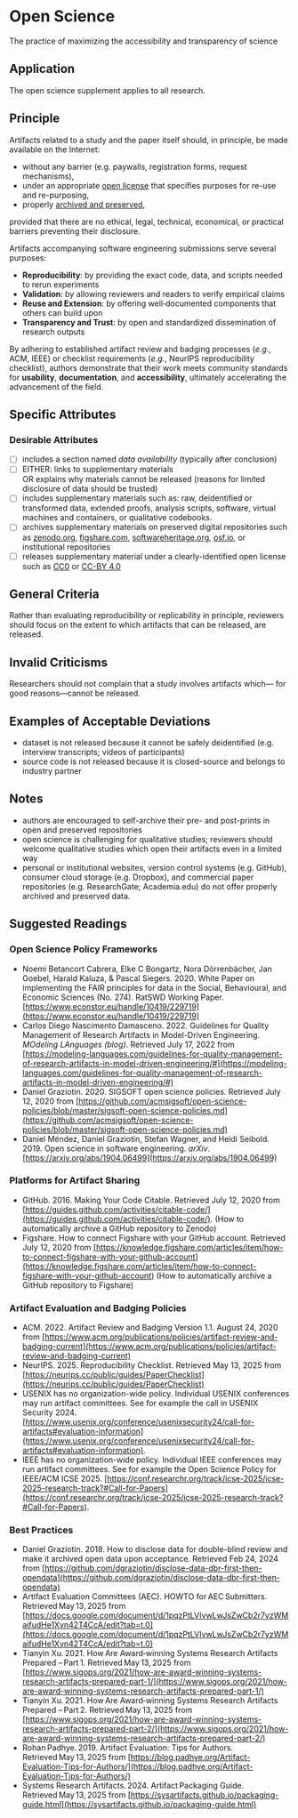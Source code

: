 # Open Science
The practice of maximizing the accessibility and transparency of science

## Application
The open science supplement applies to all research.

## Principle

Artifacts related to a study and the paper itself should, in principle, be made available on the Internet:

- without any barrier (e.g. paywalls, registration forms, request mechanisms),
- under an appropriate [open license](https://pantonprinciples.org/) that specifies purposes for re-use and re-purposing,
- properly [archived and preserved](https://en.wikipedia.org/wiki/Research_data_archiving),

provided that there are no ethical, legal, technical, economical, or practical barriers preventing their disclosure.

Artifacts accompanying software engineering submissions serve several purposes:
 - **Reproducibility**: by providing the exact code, data, and scripts needed to rerun experiments
 - **Validation**: by allowing reviewers and readers to verify empirical claims
 - **Reuse and Extension**: by offering well‐documented components that others can build upon
 - **Transparency and Trust**: by open and standardized dissemination of research outputs

By adhering to established artifact review and badging processes (*e.g.*, ACM, IEEE) or checklist requirements (*e.g.*, NeurIPS reproducibility checklist), authors demonstrate that their work meets community standards for **usability**, **documentation**, and **accessibility**, ultimately accelerating the advancement of the field.

## Specific Attributes

### Desirable Attributes
- [ ]  includes a section named _data availability_ (typically after conclusion)
- [ ] EITHER: links to supplementary materials   
  OR explains why materials cannot be released (reasons for limited disclosure of data should be trusted)
- [ ] includes supplementary materials such as: raw, deidentified or transformed data, extended proofs, analysis scripts, software, virtual machines and containers, or qualitative codebooks.
- [ ] archives supplementary materials on preserved digital repositories such as [zenodo.org](https://zenodo.org/), [figshare.com](http://figshare.com/), [softwareheritage.org](https://www.softwareheritage.org/), [osf.io](https://osf.io/), or institutional repositories
- [ ] releases supplementary material under a clearly-identified open license such as [CC0](https://creativecommons.org/share-your-work/public-domain/cc0/) or [CC-BY 4.0](https://creativecommons.org/licenses/by/4.0/)

## General Criteria

Rather than evaluating reproducibility or replicability in principle, reviewers should focus on the extent to which artifacts that can be released, are released.

## Invalid Criticisms

Researchers should not complain that a study involves artifacts which— for good reasons—cannot be released.

## Examples of Acceptable Deviations

- dataset is not released because it cannot be safely deidentified (e.g. interview transcripts; videos of participants)
- source code is not released because it is closed-source and belongs to industry partner

## Notes

- authors are encouraged to self-archive their pre- and post-prints in open and preserved repositories
- open science is challenging for qualitative studies; reviewers should welcome qualitative studies which open their artifacts even in a limited way
- personal or institutional websites, version control systems (e.g. GitHub), consumer cloud storage (e.g. Dropbox), and commercial paper repositories (e.g. ResearchGate; Academia.edu) do not offer properly archived and preserved data.

## Suggested Readings

### Open Science Policy Frameworks

- Noemi Betancort Cabrera, Elke C Bongartz, Nora Dörrenbächer, Jan Goebel, Harald Kaluza, & Pascal Siegers. 2020. White Paper on implementing the FAIR principles for data in the Social, Behavioural, and Economic Sciences (No. 274). RatSWD Working Paper. [https://www.econstor.eu/handle/10419/229719](https://www.econstor.eu/handle/10419/229719)
- Carlos Diego Nascimento Damasceno. 2022. Guidelines for Quality Management of Research Artifacts in Model-Driven Engineering. _MOdeling LAnguages (blog)_. Retrieved July 17, 2022 from [https://modeling-languages.com/guidelines-for-quality-management-of-research-artifacts-in-model-driven-engineering/#](https://modeling-languages.com/guidelines-for-quality-management-of-research-artifacts-in-model-driven-engineering/#)
- Daniel Graziotin. 2020. SIGSOFT open science policies. Retrieved July 12, 2020 from [https://github.com/acmsigsoft/open-science-policies/blob/master/sigsoft-open-science-policies.md](https://github.com/acmsigsoft/open-science-policies/blob/master/sigsoft-open-science-policies.md)
- Daniel Méndez, Daniel Graziotin, Stefan Wagner, and Heidi Seibold. 2019. Open science in software engineering. _arXiv_. [https://arxiv.org/abs/1904.06499](https://arxiv.org/abs/1904.06499)

### Platforms for Artifact Sharing

- GitHub. 2016. Making Your Code Citable. Retrieved July 12, 2020 from [https://guides.github.com/activities/citable-code/](https://guides.github.com/activities/citable-code/). (How to automatically archive a GitHub repository to Zenodo)
- Figshare. How to connect Figshare with your GitHub account. Retrieved July 12, 2020 from [https://knowledge.figshare.com/articles/item/how-to-connect-figshare-with-your-github-account](https://knowledge.figshare.com/articles/item/how-to-connect-figshare-with-your-github-account) (How to automatically archive a GitHub repository to Figshare)

### Artifact Evaluation and Badging Policies

- ACM. 2022. Artifact Review and Badging Version 1.1. August 24, 2020 from [https://www.acm.org/publications/policies/artifact-review-and-badging-current](https://www.acm.org/publications/policies/artifact-review-and-badging-current)
- NeurIPS. 2025. Reproducibility Checklist. Retrieved May 13, 2025 from [https://neurips.cc/public/guides/PaperChecklist](https://neurips.cc/public/guides/PaperChecklist)
- USENIX has no organization-wide policy. Individual USENIX conferences may run artifact committees. See for example the call in USENIX Security 2024. [https://www.usenix.org/conference/usenixsecurity24/call-for-artifacts#evaluation-information](https://www.usenix.org/conference/usenixsecurity24/call-for-artifacts#evaluation-information).
- IEEE has no organization-wide policy. Individual IEEE conferences may run artifact committees. See for example the Open Science Policy for IEEE/ACM ICSE 2025. [https://conf.researchr.org/track/icse-2025/icse-2025-research-track?#Call-for-Papers](https://conf.researchr.org/track/icse-2025/icse-2025-research-track?#Call-for-Papers).


### Best Practices

- Daniel Graziotin. 2018. How to disclose data for double-blind review and make it archived open data upon acceptance. Retrieved Feb 24, 2024 from [https://github.com/dgraziotin/disclose-data-dbr-first-then-opendata](https://github.com/dgraziotin/disclose-data-dbr-first-then-opendata)
- Artifact Evaluation Committees (AEC). HOWTO for AEC Submitters. Retrieved May 13, 2025 from [https://docs.google.com/document/d/1pqzPtLVIvwLwJsZwCb2r7yzWMaifudHe1Xvn42T4CcA/edit?tab=t.0](https://docs.google.com/document/d/1pqzPtLVIvwLwJsZwCb2r7yzWMaifudHe1Xvn42T4CcA/edit?tab=t.0)
- Tianyin Xu. 2021. How Are Award‑winning Systems Research Artifacts Prepared – Part 1. Retrieved May 13, 2025 from [https://www.sigops.org/2021/how-are-award-winning-systems-research-artifacts-prepared-part-1/](https://www.sigops.org/2021/how-are-award-winning-systems-research-artifacts-prepared-part-1/)
- Tianyin Xu. 2021. How Are Award‑winning Systems Research Artifacts Prepared – Part 2. Retrieved May 13, 2025 from [https://www.sigops.org/2021/how-are-award-winning-systems-research-artifacts-prepared-part-2/](https://www.sigops.org/2021/how-are-award-winning-systems-research-artifacts-prepared-part-2/)
- Rohan Padhye. 2019. Artifact Evaluation: Tips for Authors. Retrieved May 13, 2025 from [https://blog.padhye.org/Artifact-Evaluation-Tips-for-Authors/](https://blog.padhye.org/Artifact-Evaluation-Tips-for-Authors/)
- Systems Research Artifacts. 2024. Artifact Packaging Guide. Retrieved May 13, 2025 from [https://sysartifacts.github.io/packaging-guide.html](https://sysartifacts.github.io/packaging-guide.html)

